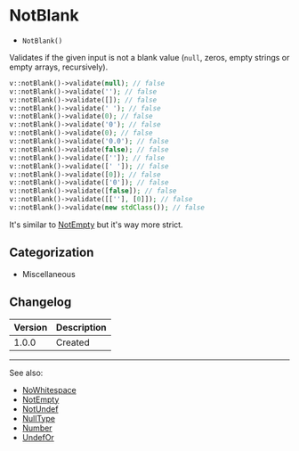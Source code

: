 # NotBlank

- `NotBlank()`

Validates if the given input is not a blank value (`null`, zeros, empty strings
or empty arrays, recursively).

```php
v::notBlank()->validate(null); // false
v::notBlank()->validate(''); // false
v::notBlank()->validate([]); // false
v::notBlank()->validate(' '); // false
v::notBlank()->validate(0); // false
v::notBlank()->validate('0'); // false
v::notBlank()->validate(0); // false
v::notBlank()->validate('0.0'); // false
v::notBlank()->validate(false); // false
v::notBlank()->validate(['']); // false
v::notBlank()->validate([' ']); // false
v::notBlank()->validate([0]); // false
v::notBlank()->validate(['0']); // false
v::notBlank()->validate([false]); // false
v::notBlank()->validate([[''], [0]]); // false
v::notBlank()->validate(new stdClass()); // false
```

It's similar to [NotEmpty](NotEmpty.md) but it's way more strict.

## Categorization

- Miscellaneous

## Changelog

Version | Description
--------|-------------
  1.0.0 | Created

***
See also:

- [NoWhitespace](NoWhitespace.md)
- [NotEmpty](NotEmpty.md)
- [NotUndef](NotUndef.md)
- [NullType](NullType.md)
- [Number](Number.md)
- [UndefOr](UndefOr.md)
